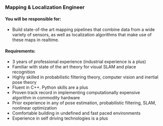 ### Mapping & Localization Engineer
#### You will be responsible for:
- Build state-of-the art mapping pipelines that combine data from a wide variety of sensors, as well as localization algorithms that make use of these maps in realtime.

#### Requirements:
- 3 years of professional experience (industrial experience is a plus)
- Familiar with state of the art theory for visual SLAM and place recognition
- Highly skilled in probabilistic filtering theory, computer vision and inertial pose theory
- Fluent in C++. Python skills are a plus
- Proven track record in implementing computationally expensive algorithm in commodity hardware
- Prior experience in any of pose estimation, probabilistic filtering, SLAM, nonlinear optimization
- Comfortable building in undefined and fast paced environments
- Experience in self driving technologies is a plus
